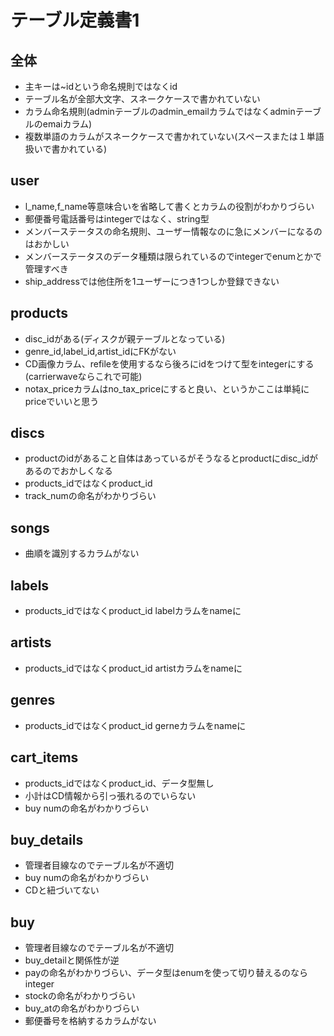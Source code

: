 # テーブル定義書1
## 全体
- 主キーは~idという命名規則ではなくid
- テーブル名が全部大文字、スネークケースで書かれていない
- カラム命名規則(adminテーブルのadmin_emailカラムではなくadminテーブルのemaiカラム)
- 複数単語のカラムがスネークケースで書かれていない(スペースまたは１単語扱いで書かれている)

## user
- l_name,f_name等意味合いを省略して書くとカラムの役割がわかりづらい
- 郵便番号電話番号はintegerではなく、string型
- メンバーステータスの命名規則、ユーザー情報なのに急にメンバーになるのはおかしい
- メンバーステータスのデータ種類は限られているのでintegerでenumとかで管理すべき
- ship_addressでは他住所を1ユーザーにつき1つしか登録できない

## products
- disc_idがある(ディスクが親テーブルとなっている)
- genre_id,label_id,artist_idにFKがない
- CD画像カラム、refileを使用するなら後ろにidをつけて型をintegerにする(carrierwaveならこれで可能)
- notax_priceカラムはno_tax_priceにすると良い、というかここは単純にpriceでいいと思う

## discs
- productのidがあること自体はあっているがそうなるとproductにdisc_idがあるのでおかしくなる
- products_idではなくproduct_id
- track_numの命名がわかりづらい

## songs
- 曲順を識別するカラムがない

## labels
- products_idではなくproduct_id
labelカラムをnameに

## artists
- products_idではなくproduct_id
artistカラムをnameに

## genres
- products_idではなくproduct_id
gerneカラムをnameに

## cart_items
- products_idではなくproduct_id、データ型無し
- 小計はCD情報から引っ張れるのでいらない
- buy numの命名がわかりづらい

## buy_details
- 管理者目線なのでテーブル名が不適切
- buy numの命名がわかりづらい
- CDと紐づいてない

## buy
- 管理者目線なのでテーブル名が不適切
- buy_detailと関係性が逆
- payの命名がわかりづらい、データ型はenumを使って切り替えるのならinteger
- stockの命名がわかりづらい
- buy_atの命名がわかりづらい
- 郵便番号を格納するカラムがない